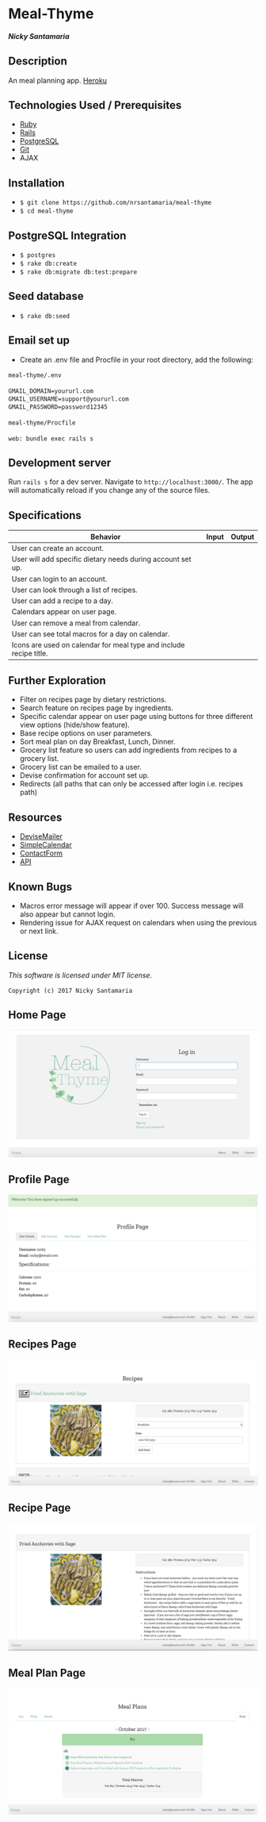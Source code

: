 # Meal-Thyme

#### _Nicky Santamaria_

## Description

An meal planning app. [Heroku](https://meal-thyme.herokuapp.com/)

## Technologies Used / Prerequisites

* [Ruby](https://www.ruby-lang.org/en/downloads/)
* [Rails](http://rubyonrails.org/)
* [PostgreSQL](https://www.postgresql.org/docs/9.2/static/app-psql.html)
* [Git](https://git-scm.com/)
* AJAX

## Installation

* `$ git clone https://github.com/nrsantamaria/meal-thyme`
* `$ cd meal-thyme`

## PostgreSQL Integration
* `$ postgres`
* `$ rake db:create`
* `$ rake db:migrate db:test:prepare`

## Seed database
* `$ rake db:seed`

## Email set up
* Create an .env file and Procfile in your root directory, add the following:
```
meal-thyme/.env

GMAIL_DOMAIN=yoururl.com
GMAIL_USERNAME=support@yoururl.com
GMAIL_PASSWORD=password12345

meal-thyme/Procfile

web: bundle exec rails s

```

## Development server

Run `rails s` for a dev server. Navigate to `http://localhost:3000/`. The app will automatically reload if you change any of the source files.

## Specifications

| Behavior |  Input   |  Output  |
|----------|:--------:|:--------:|
|User can create an account.|||
|User will add specific dietary needs during account set up.|||
|User can login to an account.|||
|User can look through a list of recipes.|||
|User can add a recipe to a day.|||
|Calendars appear on user page.|||
|User can remove a meal from calendar.|||
|User can see total macros for a day on calendar.|||
|Icons are used on calendar for meal type and include recipe title.|||

## Further Exploration
* Filter on recipes page by dietary restrictions.
* Search feature on recipes page by ingredients.
* Specific calendar appear on user page using buttons for three different view options (hide/show feature).
* Base recipe options on user parameters.
* Sort meal plan on day Breakfast, Lunch, Dinner.
* Grocery list feature so users can add ingredients from recipes to a grocery list.
* Grocery list can be emailed to a user.
* Devise confirmation for account set up.
* Redirects (all paths that can only be accessed after login i.e. recipes path)

## Resources
* [DeviseMailer](https://rubyonrailshelp.wordpress.com/2014/01/02/setting-up-mailer-using-devise-for-forgot-password/)
* [SimpleCalendar](http://excid3.github.io/simple_calendar/)
* [ContactForm](https://rubyonrailshelp.wordpress.com/2014/01/08/rails-4-simple-form-and-mail-form-to-make-contact-form/)
* [API](https://market.mashape.com/spoonacular/recipe-food-nutrition#search-recipes-complex)

## Known Bugs
* Macros error message will appear if over 100. Success message will also appear but cannot login.
* Rendering issue for AJAX request on calendars when using the previous or next link.

## License

*This software is licensed under MIT license.*

```
Copyright (c) 2017 Nicky Santamaria
```

## Home Page
![Home page](app/assets/images/home.png)
## Profile Page
![Profile page](app/assets/images/profile.png)
## Recipes Page
![Recipes page](app/assets/images/recipes.png)
## Recipe Page
![Recipe page](app/assets/images/recipe.png)
## Meal Plan Page
![Meal Plan page](app/assets/images/meal.plan.png)
